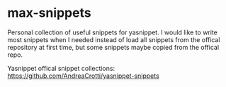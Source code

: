 # max-snippets #

Personal collection of useful snippets for yasnippet. I would like to
write most snippets when I needed instead of load all snippets from
the offical repository at first time, but some snippets maybe copied
from the offical repo.

Yasnippet offical snippet collections:
https://github.com/AndreaCrotti/yasnippet-snippets
